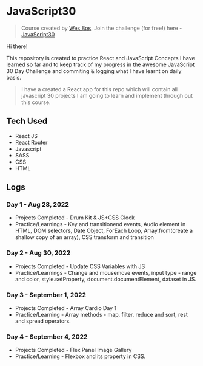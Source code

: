 # JavaScript30

> Course created by [Wes Bos](https://github.com/wesbos). Join the challenge (for free!) here - [JavaScript30](https://javascript30.com/account)

Hi there!

This repository is created to practice React and JavaScript Concepts I have learned so far and to keep track of my progress in the awesome JavaScript 30 Day Challenge and commiting & logging what I have learnt on daily basis.

> I have a created a React app for this repo which will contain all javascript 30 projects I am going to learn and implement through out this course.

## Tech Used

- React JS
- React Router
- Javascript
- SASS
- CSS
- HTML

## Logs

### Day 1 - Aug 28, 2022 </br>

- Projects Completed - Drum Kit & JS+CSS Clock </br>
- Practice/Learnings - Key and transitionend events, Audio element in HTML, DOM selectors, Date Object, ForEach Loop, Array.from(create a shallow copy of an array), CSS transform and transition </br>

### Day 2 - Aug 30, 2022 </br>

- Projects Completed - Update CSS Variables with JS </br>
- Practice/Learnings - Change and mousemove events, input type - range and color, style.setProperty, document.documentElement, dataset in JS.  </br>

### Day 3 - September 1, 2022 </br>

- Projects Completed - Array Cardio Day 1
- Practice/Learning - Array methods - map, filter, reduce and sort, rest and spread operators.

### Day 4 - September 4, 2022 </br>

- Projects Completed - Flex Panel Image Gallery
- Practice/Learning - Flexbox and its property in CSS.